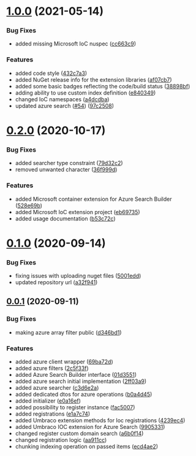 # [1.0.0](https://github.com/thecogworks/Cogworks.AzureSearch/compare/0.2.0...1.0.0) (2021-05-14)


### Bug Fixes

* added missing Microsoft IoC nuspec ([cc663c9](https://github.com/thecogworks/Cogworks.AzureSearch/commit/cc663c9c1428ed6f131e81d0385f4cdab6b043e5))


### Features

* added code style ([432c7a3](https://github.com/thecogworks/Cogworks.AzureSearch/commit/432c7a348aa508ac2738db2eb6477880439c18a2))
* added NuGet release info for the extension libraries ([af07cb7](https://github.com/thecogworks/Cogworks.AzureSearch/commit/af07cb710f862cab3b8dc91bd77ebe66393eefea))
* added some basic badges reflecting the code/build status ([38898bf](https://github.com/thecogworks/Cogworks.AzureSearch/commit/38898bfded47ea6af832fe893aec239fb7dde1a9))
* adding ability to use custom index definition ([e840349](https://github.com/thecogworks/Cogworks.AzureSearch/commit/e840349f78d0c990f3c3045dc430116bf2eb7f41))
* changed IoC namespaces ([a4dcdba](https://github.com/thecogworks/Cogworks.AzureSearch/commit/a4dcdba43907711ab84391c22c20615ed5fead21))
* updated azure search ([#54](https://github.com/thecogworks/Cogworks.AzureSearch/issues/54)) ([97c2508](https://github.com/thecogworks/Cogworks.AzureSearch/commit/97c250898136937a3cbe93c316a33648970cf792))



# [0.2.0](https://github.com/thecogworks/Cogworks.AzureSearch/compare/0.1.0...0.2.0) (2020-10-17)


### Bug Fixes

* added searcher type constraint ([79d32c2](https://github.com/thecogworks/Cogworks.AzureSearch/commit/79d32c2505fc231ced3cbc7e2a83df7709f7c3ce))
* removed unwanted character ([36f999d](https://github.com/thecogworks/Cogworks.AzureSearch/commit/36f999d9c8d23cdcf299f83f3526e0f065e97890))


### Features

* added Microsoft container extension for Azure Search Builder ([528e69b](https://github.com/thecogworks/Cogworks.AzureSearch/commit/528e69b528052dffe6f842814be3839072579b85))
* added Microsoft IoC extension project ([eb69735](https://github.com/thecogworks/Cogworks.AzureSearch/commit/eb697356244849d64a46891183fd6a5d35e2287d))
* added usage documentation ([b53c72c](https://github.com/thecogworks/Cogworks.AzureSearch/commit/b53c72cffe646033255e3e3fda5558d65a0cdbff))



# [0.1.0](https://github.com/thecogworks/Cogworks.AzureSearch/compare/0.0.1...0.1.0) (2020-09-14)


### Bug Fixes

* fixing issues with uploading nuget files ([5001edd](https://github.com/thecogworks/Cogworks.AzureSearch/commit/5001eddacd2c145a362c54b2a546ad4902df6aec))
* updated repository url ([a32f941](https://github.com/thecogworks/Cogworks.AzureSearch/commit/a32f941d402d12b062221206446e49d835b5b5c2))



## [0.0.1](https://github.com/thecogworks/Cogworks.AzureSearch/compare/2ff03a9c350e701a6dbad4b581a9e2471d6d1e57...0.0.1) (2020-09-11)


### Bug Fixes

* making azure array filter public ([d346bd1](https://github.com/thecogworks/Cogworks.AzureSearch/commit/d346bd1a774d197ff8149efa4c00f1f690cc31cc))


### Features

* added azure client wrapper ([69ba72d](https://github.com/thecogworks/Cogworks.AzureSearch/commit/69ba72d799ef0f6de3f3a03ba738fa3b6bb142d4))
* added azure filters ([2c5f33f](https://github.com/thecogworks/Cogworks.AzureSearch/commit/2c5f33f72493a90597fe2f198a720ad98841bc03))
* added Azure Search Builder interface ([01d3551](https://github.com/thecogworks/Cogworks.AzureSearch/commit/01d355151efb21d07a2a0626c9a738fe05357e95))
* added azure search initial implementation ([2ff03a9](https://github.com/thecogworks/Cogworks.AzureSearch/commit/2ff03a9c350e701a6dbad4b581a9e2471d6d1e57))
* added azure searcher ([c3d6e2a](https://github.com/thecogworks/Cogworks.AzureSearch/commit/c3d6e2afccbc7f97e53e8390e934e8cc51654a22))
* added dedicated dtos for azure operations ([b0a4d45](https://github.com/thecogworks/Cogworks.AzureSearch/commit/b0a4d45285ab201ff17c4d98f1229ed42fa6c70c))
* added initializer ([e0a16ef](https://github.com/thecogworks/Cogworks.AzureSearch/commit/e0a16ef49155891267c8c2a56f34fe1f1452167f))
* added possibility to register instance ([fac5007](https://github.com/thecogworks/Cogworks.AzureSearch/commit/fac500799b01bef03fef876979472d6a2b5beee8))
* added registrations ([e1a7c74](https://github.com/thecogworks/Cogworks.AzureSearch/commit/e1a7c748dbc84f8c35f3907dea94b97272e48cf7))
* added Umbraco extension methods for Ioc registrations ([4239ec4](https://github.com/thecogworks/Cogworks.AzureSearch/commit/4239ec4996d6403c7f3d7fd2dad93bf7654c9346))
* added Umbraco IOC extension for Azure Search ([9905331](https://github.com/thecogworks/Cogworks.AzureSearch/commit/990533120daabb8d10042d2d52d8dc089beeb452))
* changed register custom domain search ([a6b0f14](https://github.com/thecogworks/Cogworks.AzureSearch/commit/a6b0f14d72a280a8af7b2e10c90ed335f107ab34))
* changed registration logic ([aa911cc](https://github.com/thecogworks/Cogworks.AzureSearch/commit/aa911cca4fa5c1c45bcc8eea180e97584359f546))
* chunking indexing operation on passed items ([ecd4ae2](https://github.com/thecogworks/Cogworks.AzureSearch/commit/ecd4ae24f2ea146b1eda49103e11d13ad8fa2764))




